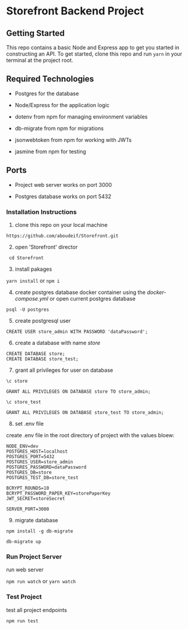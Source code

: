 # Storefront Backend Project

## Getting Started


This repo contains a basic Node and Express app to get you started in constructing an API. To get started, clone this repo and run `yarn` in your terminal at the project root.

## Required Technologies

- Postgres for the database

- Node/Express for the application logic

- dotenv from npm for managing environment variables

- db-migrate from npm for migrations

- jsonwebtoken from npm for working with JWTs

- jasmine from npm for testing


## Ports

- Project web server works on port 3000

- Postgres database works on port 5432


### Installation Instructions

1. clone this repo on your local machine

`https://github.com/aboudeif/Storefront.git`

2. open 'Storefront' director

` cd Storefront`

3. install pakages

`yarn install` or `npm i`

4. create postgres database docker container using the *docker-compose.yml* or open current postgres database

`psql -U postgres`

5. create postgresql user

`CREATE USER store_admin WITH PASSWORD 'dataPassword';`

6. create a database with name *store*

```
CREATE DATABASE store;
CREATE DATABASE store_test;

```

7. grant all privileges for user on database

`\c store`

`GRANT ALL PRIVILEGES ON DATABASE store TO store_admin;`

`\c store_test`

`GRANT ALL PRIVILEGES ON DATABASE store_test TO store_admin;`

8. set .env file


create .env file in the root directory of project with the values bloew:

```
NODE_ENV=dev
POSTGRES_HOST=localhost
POSTGRES_PORT=5432
POSTGRES_USER=store_admin
POSTGRES_PASSWORD=dataPassword
POSTGRES_DB=store
POSTGRES_TEST_DB=store_test

BCRYPT_ROUNDS=10
BCRYPT_PASSWORD_PAPER_KEY=storePaperKey
JWT_SECRET=storeSecret

SERVER_PORT=3000

```


9. migrate database

`npm install -g db-migrate`

`db-migrate up`


### Run Project Server

run web server

`npm run watch` or `yarn watch`


### Test Project

test all project endpoints

`npm run test`

